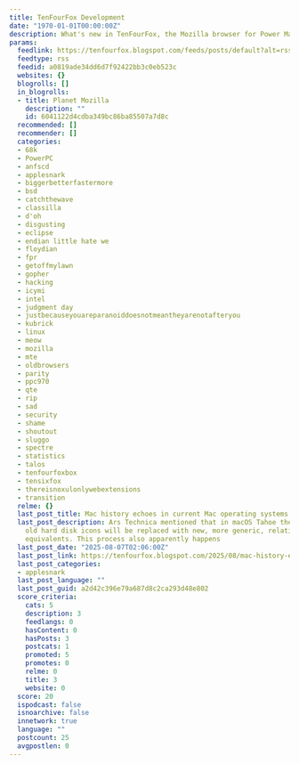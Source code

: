 ```yaml
---
title: TenFourFox Development
date: "1970-01-01T00:00:00Z"
description: What's new in TenFourFox, the Mozilla browser for Power Macs.
params:
  feedlink: https://tenfourfox.blogspot.com/feeds/posts/default?alt=rss
  feedtype: rss
  feedid: a0819ade34dd6d7f92422bb3c0eb523c
  websites: {}
  blogrolls: []
  in_blogrolls:
  - title: Planet Mozilla
    description: ""
    id: 6041122d4cdba349bc86ba85507a7d8c
  recommended: []
  recommender: []
  categories:
  - 68k
  - PowerPC
  - anfscd
  - applesnark
  - biggerbetterfastermore
  - bsd
  - catchthewave
  - classilla
  - d'oh
  - disgusting
  - eclipse
  - endian little hate we
  - floydian
  - fpr
  - getoffmylawn
  - gopher
  - hacking
  - icymi
  - intel
  - judgment day
  - justbecauseyouareparanoiddoesnotmeantheyarenotafteryou
  - kubrick
  - linux
  - meow
  - mozilla
  - mte
  - oldbrowsers
  - parity
  - ppc970
  - qte
  - rip
  - sad
  - security
  - shame
  - shoutout
  - sluggo
  - spectre
  - statistics
  - talos
  - tenfourfoxbox
  - tensixfox
  - thereisnoxulonlywebextensions
  - transition
  relme: {}
  last_post_title: Mac history echoes in current Mac operating systems
  last_post_description: Ars Technica mentioned that in macOS Tahoe the venerable
    old hard disk icons will be replaced with new, more generic, relatively less interesting
    equivalents. This process also apparently happens
  last_post_date: "2025-08-07T02:06:00Z"
  last_post_link: https://tenfourfox.blogspot.com/2025/08/mac-history-echoes-in-mac-operating.html
  last_post_categories:
  - applesnark
  last_post_language: ""
  last_post_guid: a2d42c396e79a687d8c2ca293d48e802
  score_criteria:
    cats: 5
    description: 3
    feedlangs: 0
    hasContent: 0
    hasPosts: 3
    postcats: 1
    promoted: 5
    promotes: 0
    relme: 0
    title: 3
    website: 0
  score: 20
  ispodcast: false
  isnoarchive: false
  innetwork: true
  language: ""
  postcount: 25
  avgpostlen: 0
---
```

